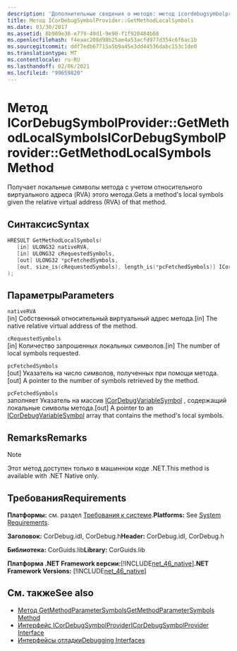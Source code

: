 ```yaml
---
description: 'Дополнительные сведения о методе: метод icordebugsymbolprovider:: GetMethodLocalSymbols'
title: Метод ICorDebugSymbolProvider::GetMethodLocalSymbols
ms.date: 03/30/2017
ms.assetid: 8b989e38-e779-49d1-9e90-f1f920484b08
ms.openlocfilehash: f4eaac208d98b25ae4a53acfd977d354c6f6ac1b
ms.sourcegitcommit: ddf7edb67715a5b9a45e3dd44536dabc153c1de0
ms.translationtype: MT
ms.contentlocale: ru-RU
ms.lasthandoff: 02/06/2021
ms.locfileid: "99659820"
---
```

# <a name="icordebugsymbolprovidergetmethodlocalsymbols-method"></a><span data-ttu-id="65edb-103">Метод ICorDebugSymbolProvider::GetMethodLocalSymbols</span><span class="sxs-lookup"><span data-stu-id="65edb-103">ICorDebugSymbolProvider::GetMethodLocalSymbols Method</span></span>

<span data-ttu-id="65edb-104">Получает локальные символы метода с учетом относительного виртуального адреса (RVA) этого метода.</span><span class="sxs-lookup"><span data-stu-id="65edb-104">Gets a method's local symbols given the relative virtual address (RVA) of that method.</span></span>  
  
## <a name="syntax"></a><span data-ttu-id="65edb-105">Синтаксис</span><span class="sxs-lookup"><span data-stu-id="65edb-105">Syntax</span></span>  
  
```cpp  
HRESULT GetMethodLocalSymbols(  
   [in] ULONG32 nativeRVA,  
   [in] ULONG32 cRequestedSymbols,  
   [out] ULONG32 *pcFetchedSymbols,  
   [out, size_is(cRequestedSymbols), length_is(*pcFetchedSymbols)] ICorDebugVariableSymbol *pSymbols[]  
);  
```  
  
## <a name="parameters"></a><span data-ttu-id="65edb-106">Параметры</span><span class="sxs-lookup"><span data-stu-id="65edb-106">Parameters</span></span>  

 `nativeRVA`  
 <span data-ttu-id="65edb-107">[in] Собственный относительный виртуальный адрес метода.</span><span class="sxs-lookup"><span data-stu-id="65edb-107">[in] The native relative virtual address of the method.</span></span>  
  
 `cRequestedSymbols`  
 <span data-ttu-id="65edb-108">[in] Количество запрошенных локальных символов.</span><span class="sxs-lookup"><span data-stu-id="65edb-108">[in] The number of local symbols requested.</span></span>  
  
 `pcFetchedSymbols`  
 <span data-ttu-id="65edb-109">[out] Указатель на число  символов, полученных при помощи метода.</span><span class="sxs-lookup"><span data-stu-id="65edb-109">[out] A pointer to the number of symbols retrieved by the method.</span></span>  
  
 `pcFetchedSymbols`  
 <span data-ttu-id="65edb-110">заполняет Указатель на массив [ICorDebugVariableSymbol](icordebugvariablesymbol-interface.md) , содержащий локальные символы метода.</span><span class="sxs-lookup"><span data-stu-id="65edb-110">[out] A pointer to an [ICorDebugVariableSymbol](icordebugvariablesymbol-interface.md) array that contains the method's local symbols.</span></span>  
  
## <a name="remarks"></a><span data-ttu-id="65edb-111">Remarks</span><span class="sxs-lookup"><span data-stu-id="65edb-111">Remarks</span></span>  
  
> [!NOTE]
> <span data-ttu-id="65edb-112">Этот метод доступен только в машинном коде .NET.</span><span class="sxs-lookup"><span data-stu-id="65edb-112">This method is available with .NET Native only.</span></span>  
  
## <a name="requirements"></a><span data-ttu-id="65edb-113">Требования</span><span class="sxs-lookup"><span data-stu-id="65edb-113">Requirements</span></span>  

 <span data-ttu-id="65edb-114">**Платформы:** см. раздел [Требования к системе](../../get-started/system-requirements.md).</span><span class="sxs-lookup"><span data-stu-id="65edb-114">**Platforms:** See [System Requirements](../../get-started/system-requirements.md).</span></span>  
  
 <span data-ttu-id="65edb-115">**Заголовок:** CorDebug.idl, CorDebug.h</span><span class="sxs-lookup"><span data-stu-id="65edb-115">**Header:** CorDebug.idl, CorDebug.h</span></span>  
  
 <span data-ttu-id="65edb-116">**Библиотека:** CorGuids.lib</span><span class="sxs-lookup"><span data-stu-id="65edb-116">**Library:** CorGuids.lib</span></span>  
  
 <span data-ttu-id="65edb-117">**Платформа .NET Framework версии:**[!INCLUDE[net_46_native](../../../../includes/net-46-native-md.md)]</span><span class="sxs-lookup"><span data-stu-id="65edb-117">**.NET Framework Versions:** [!INCLUDE[net_46_native](../../../../includes/net-46-native-md.md)]</span></span>  
  
## <a name="see-also"></a><span data-ttu-id="65edb-118">См. также</span><span class="sxs-lookup"><span data-stu-id="65edb-118">See also</span></span>

- [<span data-ttu-id="65edb-119">Метод GetMethodParameterSymbols</span><span class="sxs-lookup"><span data-stu-id="65edb-119">GetMethodParameterSymbols Method</span></span>](icordebugsymbolprovider-getmethodparametersymbols-method.md)
- [<span data-ttu-id="65edb-120">Интерфейс ICorDebugSymbolProvider</span><span class="sxs-lookup"><span data-stu-id="65edb-120">ICorDebugSymbolProvider Interface</span></span>](icordebugsymbolprovider-interface.md)
- [<span data-ttu-id="65edb-121">Интерфейсы отладки</span><span class="sxs-lookup"><span data-stu-id="65edb-121">Debugging Interfaces</span></span>](debugging-interfaces.md)
